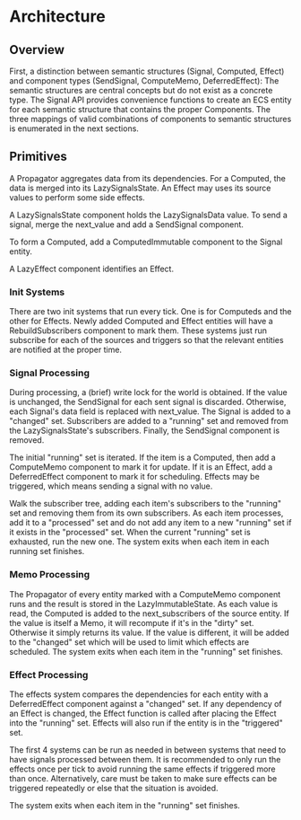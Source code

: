 # Architecture

## Overview

First, a distinction between semantic structures (Signal, Computed, Effect) and component types
(SendSignal, ComputeMemo, DeferredEffect): The semantic structures are central concepts but do not
exist as a concrete type. The Signal API provides convenience functions to create an ECS entity for
each semantic structure that contains the proper Components. The three mappings of valid
combinations of components to semantic structures is enumerated in the next sections.

## Primitives

A Propagator aggregates data from its dependencies. For a Computed, the data is merged into its
LazySignalsState. An Effect may uses its source values to perform some side effects.

A LazySignalsState component holds the LazySignalsData value. To send a signal, merge the
next_value and add a SendSignal component.

To form a Computed, add a ComputedImmutable component to the Signal entity.

A LazyEffect component identifies an Effect.

### Init Systems

There are two init systems that run every tick. One is for Computeds and the other for Effects.
Newly added Computed and Effect entities will have a RebuildSubscribers component to mark them.
These systems just run subscribe for each of the sources and triggers so that the relevant entities
are notified at the proper time.

### Signal Processing

During processing, a (brief) write lock for the world is obtained. If the value is unchanged, the
SendSignal for each sent signal is discarded. Otherwise, each Signal's data field is replaced with
next_value. The Signal is added to a "changed" set. Subscribers are added to a "running" set and
removed from the LazySignalsState's subscribers. Finally, the SendSignal component is removed.

The initial "running" set is iterated. If the item is a Computed, then add a ComputeMemo component
to mark it for update. If it is an Effect, add a DeferredEffect component to mark it for
scheduling. Effects may be triggered, which means sending a signal with no value.

Walk the subscriber tree, adding each item's subscribers to the "running" set and removing them
from its own subscribers. As each item processes, add it to a "processed" set and do not add any
item to a new "running" set if it exists in the "processed" set. When the current "running" set is
exhausted, run the new one. The system exits when each item in each running set finishes.

### Memo Processing

The Propagator of every entity marked with a ComputeMemo component runs and the result is
stored in the LazyImmutableState. As each value is read, the Computed is added to the
next_subscribers of the source entity. If the value is itself a Memo, it will recompute if it's
in the "dirty" set. Otherwise it simply returns its value. If the value is different, it will be
added to the "changed" set which will be used to limit which effects are scheduled. The system
exits when each item in the "running" set finishes.

### Effect Processing

The effects system compares the dependencies for each entity with a DeferredEffect component
against a "changed" set. If any dependency of an Effect is changed, the Effect function is
called after placing the Effect into the "running" set. Effects will also run if the entity is
in the "triggered" set.

The first 4 systems can be run as needed in between systems that need to have signals processed
between them. It is recommended to only run the effects once per tick to avoid running the same
effects if triggered more than once. Alternatively, care must be taken to make sure effects can be
triggered repeatedly or else that the situation is avoided.

The system exits when each item in the "running" set finishes.

